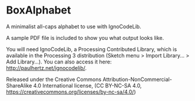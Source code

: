 # BoxAlphabet
 A minimalist all-caps alphabet to use with IgnoCodeLib.

A sample PDF file is included to show you what output looks like.

You will need IgnoCodeLib, a Processing Contributed Library, which is available in the  Processing 3 distribution (Sketch menu > Import Library... > Add Library...). You can also access it here: http://paulhertz.net/ignocodelib/.

Released under the Creative Commons Attribution-NonCommercial-ShareAlike 4.0 International license, (CC BY-NC-SA 4.0, https://creativecommons.org/licenses/by-nc-sa/4.0/)

